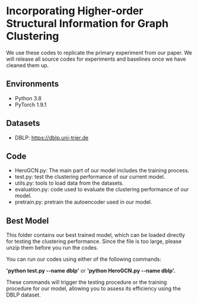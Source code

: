 # Incorporating Higher-order Structural Information for Graph Clustering
We use these codes to replicate the primary experiment from our paper. We will release all source codes for experiments and baselines once we have cleaned them up.

## Environments
+ Python 3.8
+ PyTorch 1.9.1

## Datasets
+ DBLP: https://dblp.uni-trier.de

## Code
+ HeroGCN.py: The main part of our model includes the training process.
+ test.py: test the clustering performance of our current model. 
+ utils.py: tools to load data from the datasets.
+ evaluation.py: code used to evaluate the clustering performance of our model.
+ pretrain.py: pretrain the autoencoder used in our model.

## Best Model
This folder contains our best trained model, which can be loaded directly for testing the clustering performance. Since the file is too large, please unzip them before you run the codes.

You can run our codes using either of the following commands: 

**'python test.py --name dblp'**
or **'python HeroGCN.py --name dblp'.** 

These commands will trigger the testing procedure or the training procedure for our model, allowing you to assess its efficiency using the DBLP dataset.
